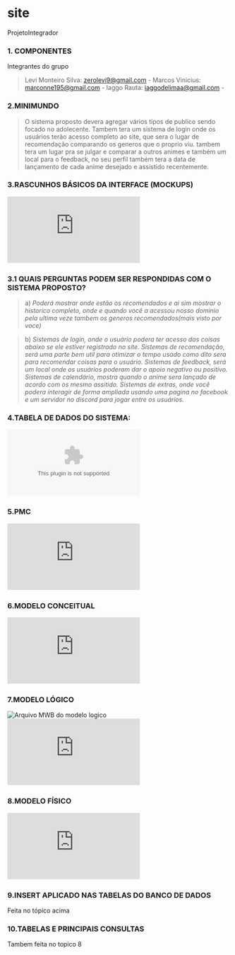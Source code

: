 # site
ProjetoIntegrador

### 1. COMPONENTES<br>
Integrantes do grupo
>Levi Monteiro Silva: zerolevi9@gmail.com  -
>Marcos Vinicius: marconne195@gmail.com  -
>Iaggo Rauta: iaggodelimaa@gmail.com -


### 2.MINIMUNDO<br>
>O sistema proposto devera agregar vários tipos de publico sendo focado no adolecente. 
Tambem tera um sistema de login onde os usuários terão acesso completo ao site, 
que sera o lugar de recomendação comparando os generos que o proprio viu.
tambem tera um lugar pra se julgar e comparar a outros animes e também um local para
o feedback, no seu perfil também tera a data de lançamento de cada anime desejado 
e assistido recentemente.



### 3.RASCUNHOS BÁSICOS DA INTERFACE (MOCKUPS)<br>
![Arquivo PDF do Balsamiq](https://github.com/zerolevi9/site/blob/0394349fa49861f897039467584a532c5d78fb56/Balsamiq.pdf)



### 3.1 QUAIS PERGUNTAS PODEM SER RESPONDIDAS COM O SISTEMA PROPOSTO?<br>


>a)
*Poderá mostrar onde estão os recomendados e ai sim mostrar o historico completo,
onde e quando você a acessou nosso dominio pela ultima veze tambem os 
generos recomendados(mais visto por voce)*

>b)
*Sistemas de login, onde o usuário podera ter acesso das coisas abaixo se ele estiver registrado no site.
Sistemas de recomendação, será uma parte bem util para otimizar o tempo usado como dito sera para recomendar coisas para o usuário.
Sistemas de feedback, será um local onde os usuários poderam dar o apoio negativo ou positivo.
Sistemas de calendário, mostra quando o anime sera lançado de acordo com os mesmo assitido.
Sistemas de extras, onde você podera interagir de forma ampliada usando uma pagina no facebook e um servidor no discord para jogar entre os usuários.*



### 4.TABELA DE DADOS DO SISTEMA:<br>
![Arquivo xlsx tabela pedida](https://github.com/zerolevi9/site/blob/6b0c45c0b80c3e2d7052334239bbd0e8469c0ff6/tabelaPI.xlsx)



 ### 5.PMC<br>

![Arquivo PDF do PMC](https://github.com/zerolevi9/site/blob/b5ffdef523d0e70f660d2ce94b6d893d07128cba/Pmc%20(1).pdf)



### 6.MODELO CONCEITUAL<br>
![Arquivo PDF do modelo conceitual](https://github.com/zerolevi9/site/blob/d2edf20ce91f44ab687258b1a823aaf4ee5e6b8c/modeloConceitual.pdf)



### 7.MODELO LÓGICO<br>
![Arquivo MWB do modelo logico](https://github.com/zerolevi9/site/blob/f451c1e27c9fec63768ffe78d5f263387abc6ec9/Modelo%20Logico.mwb)
![Arquivo PDF do modelo logico](https://github.com/zerolevi9/site/blob/adbd3a296b66d0ced82da4b0faa539f3891a0d2d/ModeloLogico.pdf)



### 8.MODELO FÍSICO<br>
![Arquivo SQL do modelo  fisico](https://github.com/zerolevi9/site/blob/2ebc1333680d2b4e28e81c58bd5c573c7adca122/Projeto%20Integrador%20-%20Codigo%20POSTGRES.sql)



### 9.INSERT APLICADO NAS TABELAS DO BANCO DE DADOS<br>
Feita no tópico acima

### 10.TABELAS E PRINCIPAIS CONSULTAS<br>
Tambem feita no topico 8
